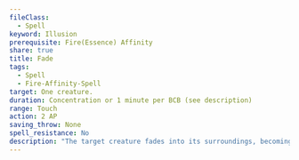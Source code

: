 ```yaml
---
fileClass:
  - Spell
keyword: Illusion
prerequisite: Fire(Essence) Affinity
share: true
title: Fade
tags:
  - Spell
  - Fire-Affinity-Spell
target: One creature.
duration: Concentration or 1 minute per BCB (see description)
range: Touch
action: 2 AP
saving_throw: None
spell_resistance: No
description: "The target creature fades into its surroundings, becoming harder to focus on for as long as you concentrate, or you may spend a spell point to allow it to continue without concentration for up to 1 minute per BCB.\r\rAdd 5 + your BCB as a circumstance bonus to any of the target’s Stealth skill checks relying on sight."
---
```


